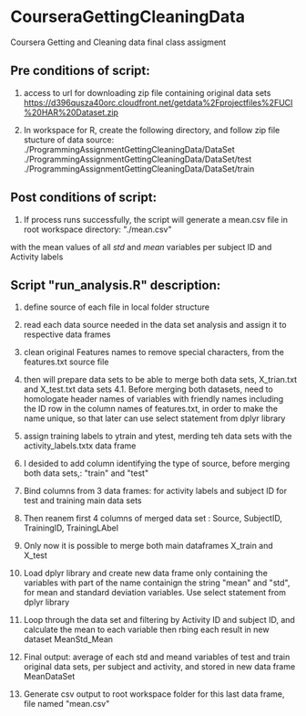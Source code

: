 # CourseraGettingCleaningData
Coursera Getting and Cleaning data final class assigment

## Pre conditions of script:
1. access to url for downloading zip file containing original data sets
https://d396qusza40orc.cloudfront.net/getdata%2Fprojectfiles%2FUCI%20HAR%20Dataset.zip

2. In workspace for R, create the following directory, and follow zip file stucture of data source:
./ProgrammingAssignmentGettingCleaningData/DataSet
./ProgrammingAssignmentGettingCleaningData/DataSet/test
./ProgrammingAssignmentGettingCleaningData/DataSet/train

## Post conditions of script:
1. If process runs successfully, the script will generate a mean.csv file in root workspace directory:
"./mean.csv"

with the mean values of all *std* and *mean* variables per subject ID and Activity labels


## Script "run_analysis.R" description:

1. define source of each file in local folder structure

2. read each data source needed in the data set analysis and assign it to respective data frames

3. clean original Features names to remove special characters, from the features.txt source file

4. then will prepare data sets to be able to merge both data sets, X_trian.txt and X_test.txt data sets
		4.1. Before merging both datasets, need to homologate header names of variables with friendly names
        including the ID row in the column names of features.txt, in order to make the name unique, so that later
        can use select statement from dplyr library
				
5. assign training labels to ytrain and ytest, merding teh data sets with the activity_labels.txtx data frame

6. I desided to add  column identifying the type of source, before merging both data sets,: "train" and "test"

7. Bind columns from 3 data frames: for activity labels and subject ID for test and training main data sets

8. Then reanem first 4 columns of merged data set : Source, SubjectID, TrainingID, TrainingLAbel

9. Only now it is possible to merge both main dataframes X_train and X_test

10. Load dplyr library and create new data frame only containing the variables with part of the name containign the string "mean" and "std", for mean and standard deviation variables. Use select statement from dplyr library

11. Loop through the data set and filtering by Activity ID and subject ID, and calculate the mean to each variable then rbing each result in new dataset MeanStd_Mean

12. Final output: average of each std and meand variables of test and train original data sets, per subject and activity, and stored in new data frame MeanDataSet

13. Generate csv output to root workspace folder for this last data frame, file named "mean.csv"
		


